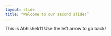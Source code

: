 ```yaml
---
layout: slide
title: “Welcome to our second slide!”
---
```

This is Abhishek11
Use the left arrow to go back!
